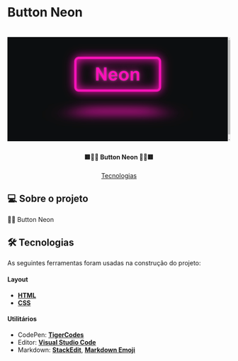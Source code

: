 # Button Neon

</p>
<h1 align="center">
    <img alt="Button Neon" title="" src="./assets/img/button-neon.gif" />
</h1>

<h4 align="center"> 
 🟥🔘🔻 Button Neon 🔻🔘🟥
</h4>

<p align="center">
 <a href="#-tecnologias">Tecnologias</a> 
</p>

## 💻 Sobre o projeto

🔘🔻 Button Neon

## 🛠 Tecnologias

As seguintes ferramentas foram usadas na construção do projeto:

#### **Layout**

- **[HTML](https://www.w3schools.com/html/)**
- **[CSS](https://www.w3schools.com/css/)**


#### **Utilitários**

- CodePen: **[TigerCodes](https://codepen.io/tigercodes)**
- Editor: **[Visual Studio Code](https://code.visualstudio.com/)**
- Markdown: **[StackEdit](https://stackedit.io/)**, **[Markdown Emoji](https://gist.github.com/rxaviers/7360908)**




